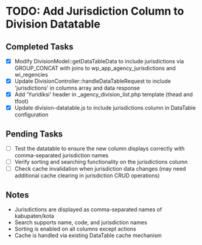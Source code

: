 # TODO: Add Jurisdiction Column to Division Datatable

## Completed Tasks
- [x] Modify DivisionModel::getDataTableData to include jurisdictions via GROUP_CONCAT with joins to wp_app_agency_jurisdictions and wi_regencies
- [x] Update DivisionController::handleDataTableRequest to include 'jurisdictions' in columns array and data response
- [x] Add 'Yuridiksi' header in _agency_division_list.php template (thead and tfoot)
- [x] Update division-datatable.js to include jurisdictions column in DataTable configuration

## Pending Tasks
- [ ] Test the datatable to ensure the new column displays correctly with comma-separated jurisdiction names
- [ ] Verify sorting and searching functionality on the jurisdictions column
- [ ] Check cache invalidation when jurisdiction data changes (may need additional cache clearing in jurisdiction CRUD operations)

## Notes
- Jurisdictions are displayed as comma-separated names of kabupaten/kota
- Search supports name, code, and jurisdiction names
- Sorting is enabled on all columns except actions
- Cache is handled via existing DataTable cache mechanism
